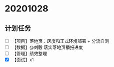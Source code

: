 # 20201028

## 计划任务

- [ ] 【项目】落地页：灰度和正式环境部署 + 分流自测
- [ ] 【数据】@刘毅 落实落地页播报进度
- [ ] 【管理】绩效整理
- [x] 【面试】x1
